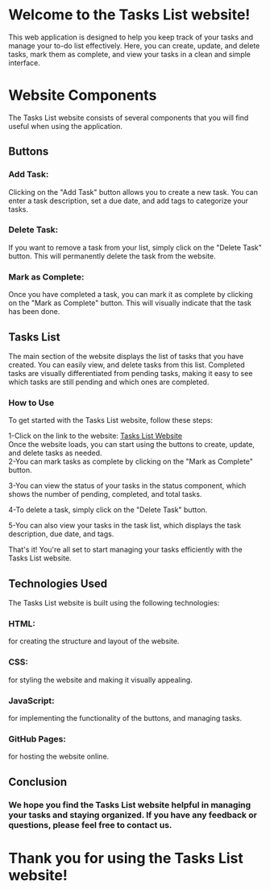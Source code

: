 # Welcome to the Tasks List website! 
This web application is designed to help you keep track of your tasks and manage your to-do list effectively. Here, you can create, update, and delete tasks, mark them as complete, and view your tasks in a clean and simple interface.

# Website Components
The Tasks List website consists of several components that you will find useful when using the application.

## Buttons
### Add Task:
Clicking on the "Add Task" button allows you to create a new task. You can enter a task description, set a due date, and add tags to categorize your tasks.

### Delete Task: 
If you want to remove a task from your list, simply click on the "Delete Task" button. This will permanently delete the task from the website.
### Mark as Complete:
Once you have completed a task, you can mark it as complete by clicking on the "Mark as Complete" button. This will visually indicate that the task has been done.

## Tasks List
The main section of the website displays the list of tasks that you have created. You can easily view,  and delete tasks from this list. Completed tasks are visually differentiated from pending tasks, making it easy to see which tasks are still pending and which ones are completed.

### How to Use
To get started with the Tasks List website, follow these steps:

1-Click on the link to the website: [Tasks List Website](https://mahmoudaliaboelhassan.github.io/Tasks-List/)       
Once the website loads, you can start using the buttons to create, update, and delete tasks as needed.                                                                 
2-You can mark tasks as complete by clicking on the "Mark as Complete" button.

3-You can view the status of your tasks in the status component, which shows the number of pending, completed, and total tasks.

4-To delete a task, simply click on the "Delete Task" button.

5-You can also view your tasks in the task list, which displays the task description, due date, and tags.

That's it! You're all set to start managing your tasks efficiently with the Tasks List website.

## Technologies Used
The Tasks List website is built using the following technologies:

### HTML: 
for creating the structure and layout of the website.
### CSS:
for styling the website and making it visually appealing.
### JavaScript:
for implementing the functionality of the buttons, and managing tasks.
### GitHub Pages:
for hosting the website online.
## Conclusion
### We hope you find the Tasks List website helpful in managing your tasks and staying organized. If you have any feedback or questions, please feel free to  contact us.
# Thank you for using the Tasks List website!
